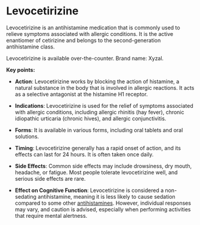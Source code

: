 # Levocetirizine

Levocetirizine is an antihistamine medication that is commonly used to relieve symptoms associated with allergic conditions. It is the active enantiomer of cetirizine and belongs to the second-generation antihistamine class.

Levocetirizine is available over-the-counter. Brand name: Xyzal.

**Key points:**

* **Action**: Levocetirizine works by blocking the action of histamine, a natural substance in the body that is involved in allergic reactions. It acts as a selective antagonist at the histamine H1 receptor.

* **Indications**: Levocetirizine is used for the relief of symptoms associated with allergic conditions, including allergic rhinitis (hay fever), chronic idiopathic urticaria (chronic hives), and allergic conjunctivitis.

* **Forms**: It is available in various forms, including oral tablets and oral solutions.

* **Timing**: Levocetirizine generally has a rapid onset of action, and its effects can last for 24 hours. It is often taken once daily.

* **Side Effects**: Common side effects may include drowsiness, dry mouth, headache, or fatigue. Most people tolerate levocetirizine well, and serious side effects are rare.

* **Effect on Cognitive Function**: Levocetirizine is considered a non-sedating antihistamine, meaning it is less likely to cause sedation compared to some other [antihistamines](../antihistamines/). However, individual responses may vary, and caution is advised, especially when performing activities that require mental alertness.
